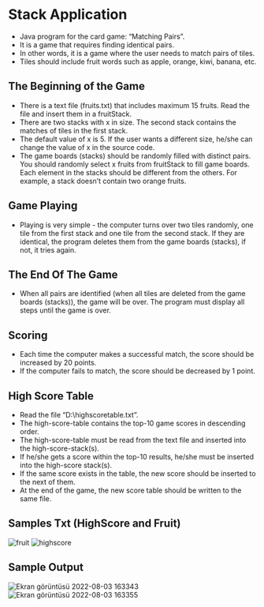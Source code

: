 # Stack Application
- Java program for the card game: “Matching Pairs”.
- It is a game that requires finding identical pairs.
- In other words, it is a game where the user needs to match pairs of tiles.
- Tiles should include fruit words such as apple, orange, kiwi, banana, etc.
## The Beginning of the Game
- There is a text file (fruits.txt) that includes maximum 15 fruits. Read the file and insert them in a fruitStack.
- There are two stacks with x in size. The second stack contains the matches of tiles in the first stack.
- The default value of x is 5. If the user wants a different size, he/she can change the value of x in the source code.
- The game boards (stacks) should be randomly filled with distinct pairs. You should randomly select x fruits from fruitStack to fill game
boards. Each element in the stacks should be different from the others. For example, a stack doesn’t contain two orange fruits.
## Game Playing
- Playing is very simple - the computer turns over two tiles randomly, one tile from the first stack and one tile from the second stack. If
they are identical, the program deletes them from the game boards (stacks), if not, it tries again.
## The End Of The Game
- When all pairs are identified (when all tiles are deleted from the game boards (stacks)), the game will be over.
The program must display all steps until the game is over.
## Scoring
- Each time the computer makes a successful match, the score should be increased by 20 points.
- If the computer fails to match, the score should be decreased by 1 point.
## High Score Table
- Read the file “D:\\highscoretable.txt”.
- The high-score-table contains the top-10 game scores in descending order.
- The high-score-table must be read from the text file and inserted into the high-score-stack(s).
- If he/she gets a score within the top-10 results, he/she must be inserted into the high-score stack(s).
- If the same score exists in the table, the new score should be inserted to the next of them.
- At the end of the game, the new score table should be written to the same file.
## Samples Txt (HighScore and Fruit)
![fruit](https://user-images.githubusercontent.com/109742155/182620481-c0730fe4-bde8-4434-b843-ef8e64066054.png)
![highscore](https://user-images.githubusercontent.com/109742155/182620695-ed679994-6d68-4487-8b58-e7151ec4f39b.png)
## Sample Output
![Ekran görüntüsü 2022-08-03 163343](https://user-images.githubusercontent.com/109742155/182620995-5346779c-9960-4ba0-8053-a97c0df572ec.png)
![Ekran görüntüsü 2022-08-03 163355](https://user-images.githubusercontent.com/109742155/182621075-f6f20664-bad0-4c8f-ba16-750fc67be923.png)
